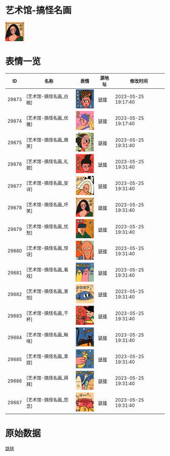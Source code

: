 # 艺术馆-搞怪名画

<img src="./cover.png" height="60" alt="cover" />

# 表情一览

|ID|名称|表情|源地址|修改时间|
|----|----|----|----|----|
|29873|[艺术馆-搞怪名画_白眼]|<img src="./pic/029873_%5B艺术馆-搞怪名画_白眼%5D.png" height="60" alt="白眼"/>|[链接](https://i0.hdslb.com/bfs/garb/e1da5955d9a27d89c975961d73110410a1c3c323.png)|2023-05-25 19:17:40|
|29874|[艺术馆-搞怪名画_优雅]|<img src="./pic/029874_%5B艺术馆-搞怪名画_优雅%5D.png" height="60" alt="优雅"/>|[链接](https://i0.hdslb.com/bfs/garb/6da2f6221dbcb3b45daf0a77bb97b6d7df21f39b.png)|2023-05-25 19:17:40|
|29875|[艺术馆-搞怪名画_微笑]|<img src="./pic/029875_%5B艺术馆-搞怪名画_微笑%5D.png" height="60" alt="微笑"/>|[链接](https://i0.hdslb.com/bfs/garb/8b1c02049843f451cdeb9b531124ef2b5e219abb.png)|2023-05-25 19:31:40|
|29876|[艺术馆-搞怪名画_礼貌]|<img src="./pic/029876_%5B艺术馆-搞怪名画_礼貌%5D.png" height="60" alt="礼貌"/>|[链接](https://i0.hdslb.com/bfs/garb/0b268c22391c615b5cb819edb957d39cf3832987.png)|2023-05-25 19:31:40|
|29877|[艺术馆-搞怪名画_安详]|<img src="./pic/029877_%5B艺术馆-搞怪名画_安详%5D.png" height="60" alt="安详"/>|[链接](https://i0.hdslb.com/bfs/garb/4b4b7c81e98acd3394134107c4116586500d6202.png)|2023-05-25 19:31:40|
|29878|[艺术馆-搞怪名画_坏笑]|<img src="./pic/029878_%5B艺术馆-搞怪名画_坏笑%5D.png" height="60" alt="坏笑"/>|[链接](https://i0.hdslb.com/bfs/garb/d88c4fdf3f2606d565f0fcf3c84c99439ab43c20.png)|2023-05-25 19:31:40|
|29879|[艺术馆-搞怪名画_忧愁]|<img src="./pic/029879_%5B艺术馆-搞怪名画_忧愁%5D.png" height="60" alt="忧愁"/>|[链接](https://i0.hdslb.com/bfs/garb/4a63d4c72cdff1afa30c00d0220644a5ebf740c3.png)|2023-05-25 19:31:40|
|29880|[艺术馆-搞怪名画_惊讶]|<img src="./pic/029880_%5B艺术馆-搞怪名画_惊讶%5D.png" height="60" alt="惊讶"/>|[链接](https://i0.hdslb.com/bfs/garb/677ab7cdfebecdbbe8604c314c113061b7630b66.png)|2023-05-25 19:31:40|
|29881|[艺术馆-搞怪名画_看戏]|<img src="./pic/029881_%5B艺术馆-搞怪名画_看戏%5D.png" height="60" alt="看戏"/>|[链接](https://i0.hdslb.com/bfs/garb/e220ab295fe958bcc26ae0318c00e7664b7b9b35.png)|2023-05-25 19:31:40|
|29882|[艺术馆-搞怪名画_害怕]|<img src="./pic/029882_%5B艺术馆-搞怪名画_害怕%5D.png" height="60" alt="害怕"/>|[链接](https://i0.hdslb.com/bfs/garb/fcb1ca9516e5366df13f740f174bcec39939c9d0.png)|2023-05-25 19:31:40|
|29883|[艺术馆-搞怪名画_干杯]|<img src="./pic/029883_%5B艺术馆-搞怪名画_干杯%5D.png" height="60" alt="干杯"/>|[链接](https://i0.hdslb.com/bfs/garb/b0a5944d0fee077cf5ea03d16196cfb5d58e901d.png)|2023-05-25 19:31:40|
|29884|[艺术馆-搞怪名画_瞅啥]|<img src="./pic/029884_%5B艺术馆-搞怪名画_瞅啥%5D.png" height="60" alt="瞅啥"/>|[链接](https://i0.hdslb.com/bfs/garb/8eb4b293ed2c13c2a1a1e2dcd5f17a352dc0a9a2.png)|2023-05-25 19:31:40|
|29885|[艺术馆-搞怪名画_拿捏]|<img src="./pic/029885_%5B艺术馆-搞怪名画_拿捏%5D.png" height="60" alt="拿捏"/>|[链接](https://i0.hdslb.com/bfs/garb/a53519d89b038dbc43fbbbbe77d29325ce285840.png)|2023-05-25 19:31:40|
|29886|[艺术馆-搞怪名画_拜拜]|<img src="./pic/029886_%5B艺术馆-搞怪名画_拜拜%5D.png" height="60" alt="拜拜"/>|[链接](https://i0.hdslb.com/bfs/garb/c6a14bcf638868069f0b603f55982f1f685b999b.png)|2023-05-25 19:31:40|
|29887|[艺术馆-搞怪名画_怨念]|<img src="./pic/029887_%5B艺术馆-搞怪名画_怨念%5D.png" height="60" alt="怨念"/>|[链接](https://i0.hdslb.com/bfs/garb/9d2ef8a8cef7cf69982e4071fe12a3b6be9b5fb0.png)|2023-05-25 19:31:40|

# 原始数据

[跳转](./raw.json)

